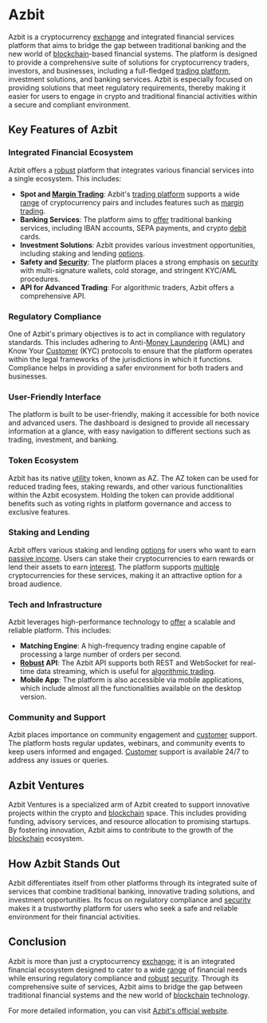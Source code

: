 # Azbit

Azbit is a cryptocurrency [exchange](../e/exchange.md) and integrated financial services platform that aims to bridge the gap between traditional banking and the new world of [blockchain](../b/blockchain_in_trading.md)-based financial systems. The platform is designed to provide a comprehensive suite of solutions for cryptocurrency traders, investors, and businesses, including a full-fledged [trading platform](../t/trading_platform.md), investment solutions, and banking services. Azbit is especially focused on providing solutions that meet regulatory requirements, thereby making it easier for users to engage in crypto and traditional financial activities within a secure and compliant environment.

## Key Features of Azbit

### Integrated Financial Ecosystem
Azbit offers a [robust](../r/robust.md) platform that integrates various financial services into a single ecosystem. This includes:

- **Spot and [Margin Trading](../m/margin_trading.md)**: Azbit's [trading platform](../t/trading_platform.md) supports a wide [range](../r/range.md) of cryptocurrency pairs and includes features such as [margin trading](../m/margin_trading.md).
- **Banking Services**: The platform aims to [offer](../o/offer.md) traditional banking services, including IBAN accounts, SEPA payments, and crypto [debit](../d/debit.md) cards.
- **Investment Solutions**: Azbit provides various investment opportunities, including staking and lending [options](../o/options.md).
- **Safety and [Security](../s/security.md)**: The platform places a strong emphasis on [security](../s/security.md) with multi-signature wallets, cold storage, and stringent KYC/AML procedures.
- **API for Advanced Trading**: For algorithmic traders, Azbit offers a comprehensive API.

### Regulatory Compliance
One of Azbit's primary objectives is to act in compliance with regulatory standards. This includes adhering to Anti-[Money Laundering](../m/money_laundering.md) (AML) and Know Your [Customer](../c/customer.md) (KYC) protocols to ensure that the platform operates within the legal frameworks of the jurisdictions in which it functions. Compliance helps in providing a safer environment for both traders and businesses.

### User-Friendly Interface
The platform is built to be user-friendly, making it accessible for both novice and advanced users. The dashboard is designed to provide all necessary information at a glance, with easy navigation to different sections such as trading, investment, and banking.

### Token Ecosystem
Azbit has its native [utility](../u/utility.md) token, known as AZ. The AZ token can be used for reduced trading fees, staking rewards, and other various functionalities within the Azbit ecosystem. Holding the token can provide additional benefits such as voting rights in platform governance and access to exclusive features.

### Staking and Lending
Azbit offers various staking and lending [options](../o/options.md) for users who want to earn [passive income](../p/passive_income.md). Users can stake their cryptocurrencies to earn rewards or lend their assets to earn [interest](../i/interest.md). The platform supports [multiple](../m/multiple.md) cryptocurrencies for these services, making it an attractive option for a broad audience.

### Tech and Infrastructure
Azbit leverages high-performance technology to [offer](../o/offer.md) a scalable and reliable platform. This includes:

- **Matching Engine**: A high-frequency trading engine capable of processing a large number of orders per second.
- **[Robust](../r/robust.md) API**: The Azbit API supports both REST and WebSocket for real-time data streaming, which is useful for [algorithmic trading](../a/accountability.md).
- **Mobile App**: The platform is also accessible via mobile applications, which include almost all the functionalities available on the desktop version.

### Community and Support
Azbit places importance on community engagement and [customer](../c/customer.md) support. The platform hosts regular updates, webinars, and community events to keep users informed and engaged. [Customer](../c/customer.md) support is available 24/7 to address any issues or queries.

## Azbit Ventures
Azbit Ventures is a specialized arm of Azbit created to support innovative projects within the crypto and [blockchain](../b/blockchain_in_trading.md) space. This includes providing funding, advisory services, and resource allocation to promising startups. By fostering innovation, Azbit aims to contribute to the growth of the [blockchain](../b/blockchain_in_trading.md) ecosystem.

## How Azbit Stands Out
Azbit differentiates itself from other platforms through its integrated suite of services that combine traditional banking, innovative trading solutions, and investment opportunities. Its focus on regulatory compliance and [security](../s/security.md) makes it a trustworthy platform for users who seek a safe and reliable environment for their financial activities.

## Conclusion
Azbit is more than just a cryptocurrency [exchange](../e/exchange.md); it is an integrated financial ecosystem designed to cater to a wide [range](../r/range.md) of financial needs while ensuring regulatory compliance and [robust](../r/robust.md) [security](../s/security.md). Through its comprehensive suite of services, Azbit aims to bridge the gap between traditional financial systems and the new world of [blockchain](../b/blockchain_in_trading.md) technology.

For more detailed information, you can visit [Azbit's official website](https://azbit.com/).